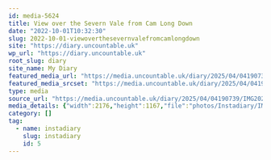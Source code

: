 ```yaml
---
id: media-5624
title: View over the Severn Vale from Cam Long Down
date: "2022-10-01T10:32:30"
slug: 2022-10-01-viewoverthesevernvalefromcamlongdown
site: "https://diary.uncountable.uk"
wp_url: "https://diary.uncountable.uk"
root_slug: diary
site_name: My Diary
featured_media_url: "https://media.uncountable.uk/diary/2025/04/04190739/IMG20221001113230-edited.webp"
featured_media_srcset: "https://media.uncountable.uk/diary/2025/04/04190739/IMG20221001113230-edited-300x161.webp 300w, https://media.uncountable.uk/diary/2025/04/04190739/IMG20221001113230-edited-1024x549.webp 1024w, https://media.uncountable.uk/diary/2025/04/04190739/IMG20221001113230-edited-150x150.webp 150w, https://media.uncountable.uk/diary/2025/04/04190739/IMG20221001113230-edited-640x343.webp 640w, https://media.uncountable.uk/diary/2025/04/04190739/IMG20221001113230-edited.webp 2176w"
type: media
source_url: "https://media.uncountable.uk/diary/2025/04/04190739/IMG20221001113230-edited.webp"
media_details: {"width":2176,"height":1167,"file":"photos/Instadiary/IMG20221001113230-edited.webp","filesize":199912,"sizes":{"medium":{"file":"IMG20221001113230-edited-300x161.webp","width":300,"height":161,"filesize":15294,"mime_type":"image/webp","source_url":"https://media.uncountable.uk/diary/2025/04/04190739/IMG20221001113230-edited-300x161.webp"},"large":{"file":"IMG20221001113230-edited-1024x549.webp","width":1024,"height":549,"filesize":142800,"mime_type":"image/webp","source_url":"https://media.uncountable.uk/diary/2025/04/04190739/IMG20221001113230-edited-1024x549.webp"},"thumbnail":{"file":"IMG20221001113230-edited-150x150.webp","width":150,"height":150,"filesize":7448,"mime_type":"image/webp","source_url":"https://media.uncountable.uk/diary/2025/04/04190739/IMG20221001113230-edited-150x150.webp"},"mobwidth":{"file":"IMG20221001113230-edited-640x343.webp","width":640,"height":343,"filesize":62972,"mime_type":"image/webp","source_url":"https://media.uncountable.uk/diary/2025/04/04190739/IMG20221001113230-edited-640x343.webp"},"full":{"file":"IMG20221001113230-edited.webp","width":2176,"height":1167,"mime_type":"image/webp","source_url":"https://media.uncountable.uk/diary/2025/04/04190739/IMG20221001113230-edited.webp"}},"image_meta":{"aperture":"0","credit":"","camera":"","caption":"","created_timestamp":"0","copyright":"","focal_length":"0","iso":"0","shutter_speed":"0","title":"","orientation":"0","keywords":[]}}
category: []
tag:
  - name: instadiary
    slug: instadiary
    id: 5
---
```


